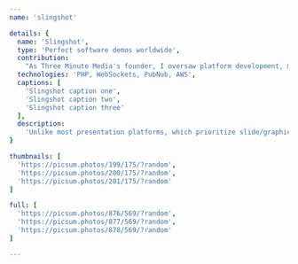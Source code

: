 ```yaml
---
name: 'slingshot'

details: {
  name: 'Slingshot',
  type: 'Perfect software demos worldwide',
  contribution:
    "As Three Minute Media's founder, I oversaw platform development, managing our project lead and prioritizing features.",
  technologies: 'PHP, WebSockets, PubNub, AWS',
  captions: [
    'Slingshot caption one',
    'Slingshot caption two',
    'Slingshot caption three'
  ],
  description:
    'Unlike most presentation platforms, which prioritize slide/graphic design, SlingShot focuses on the choreography of live software demonstrations. It makes it easy for a presenter to give a non-linear presentation, switching between slides and live product features in order to tell the best story possible.'
}

thumbnails: [
  'https://picsum.photos/199/175/?random',
  'https://picsum.photos/200/175/?random',
  'https://picsum.photos/201/175/?random'
]

full: [
  'https://picsum.photos/876/569/?random',
  'https://picsum.photos/877/569/?random',
  'https://picsum.photos/878/569/?random'
]

---
```

